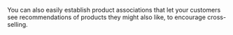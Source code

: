 You can also easily establish product associations that let your customers see recommendations of products they might also like, to encourage cross-selling.